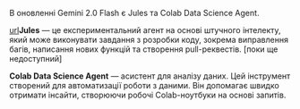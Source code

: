 <!--
date: 2024-12-13T02:11:48
-->

В оновленні Gemini 2.0 Flash є  Jules та Colab Data Science Agent.

[url](https://developers.googleblog.com/en/the-next-chapter-of-the-gemini-era-for-developers/)**Jules**  — це експериментальний агент на основі штучного інтелекту, який може виконувати завдання з розробки коду, зокрема виправлення багів, написання нових функцій та створення pull-реквестів.
[поки ще недоступний]

**Colab Data Science Agent**  — асистент для аналізу даних. Цей інструмент створений для автоматизації роботи з даними. Він допомагає швидко отримати інсайти, створюючи робочі Colab-ноутбуки на основі запитів.